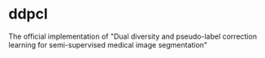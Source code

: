 # ddpcl
The official implementation of "Dual diversity and pseudo-label correction learning for semi-supervised medical image segmentation"
